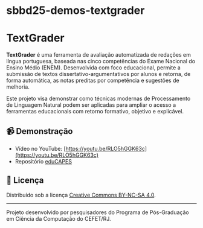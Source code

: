 # sbbd25-demos-textgrader


# TextGrader

**TextGrader** é uma ferramenta de avaliação automatizada de redações em língua portuguesa, baseada nas cinco competências do Exame Nacional do Ensino Médio (ENEM). Desenvolvida com foco educacional, permite a submissão de textos dissertativo-argumentativos por alunos e retorna, de forma automática, as notas preditas por competência e sugestões de melhoria.

Este projeto visa demonstrar como técnicas modernas de Processamento de Linguagem Natural podem ser aplicadas para ampliar o acesso a ferramentas educacionais com retorno formativo, objetivo e explicável.

## 📹 Demonstração

- Vídeo no YouTube: [https://youtu.be/RLO5hGGK63c](https://youtu.be/RLO5hGGK63c)
- Repositório [eduCAPES](https://educapes.capes.gov.br/)


## 📄 Licença

Distribuído sob a licença [Creative Commons BY-NC-SA 4.0](https://creativecommons.org/licenses/by-nc-sa/4.0/).

---

Projeto desenvolvido por pesquisadores do Programa de Pós-Graduação em Ciência da Computação do CEFET/RJ.

